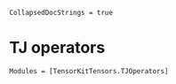 ```@meta
CollapsedDocStrings = true
```

# TJ operators

```@autodocs
Modules = [TensorKitTensors.TJOperators]
```
